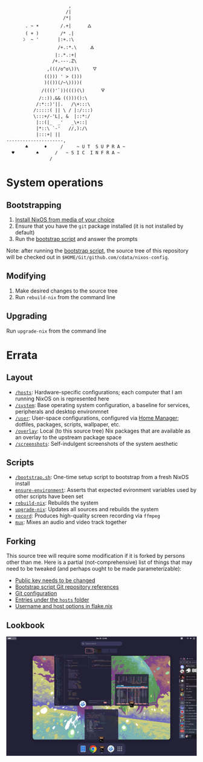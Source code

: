 ```


                       ,
                      /|
                     /*|         
       . ~ ☀        /.+|      🜂
       ( + )        /* .|
      ☽  ~ '       |:+.:\         
                   /+.:*.\     🜁
                  |:.*.:+|      
                 /+.---.Z\      
               ,(((/o^o\))\     🜄
              (())) ' > ()))       
              )(())(/~\))))(
             /((()'`))((()(\)      🜃
            /::)).&& (()))():\
           /:*::)'||.   /\+:::\
          /:::::( || \ / |:/:::)
          \:::+/-'L|, &  |::*:/
           |::(|_  _'   _\+::|
           |*::\ `-'   //,):/\
           |:::+| ||   
---------------------,
       ♣      ♦     /     ~ U T  S U P R A ~
  ♥        ♠      /   ~ S I C  I N F R A ~
                / 
```

# System operations

## Bootstrapping

1. [Install NixOS from media of your choice][NixOS Download]
2. Ensure that you have the `git` package installed (it is not installed by default)
3. Run the [bootstrap script] and answer the prompts

Note: after running the [bootstrap script], the source tree of this repository will be checked out in `$HOME/Git/github.com/cdata/nixos-config`.

## Modifying

1. Make desired changes to the source tree
2. Run `rebuild-nix` from the command line

## Upgrading

Run `upgrade-nix` from the command line

# Errata

## Layout

- [`/hosts`]: Hardware-specific configurations; each computer that I am running NixOS on is represented here
- [`/system`]: Base operating system configuration, a baseline for services, peripherals and desktop environmnet
- [`/user`]: User-space configurations, configured via [Home Manager]; dotfiles, packages, scripts, wallpaper, etc.
- [`/overlay`]: Local (to this source tree) Nix packages that are available as an overlay to the upstream package space
- [`/screenshots`]: Self-indulgent screenshots of the system aesthetic

## Scripts

- [`/bootstrap.sh`][bootstrap script]: One-time setup script to bootstrap from a fresh NixOS install
- [`ensure-environment`]: Asserts that expected evironment variables used by other scripts have been set
- [`rebuild-nix`]: Rebuilds the system
- [`upgrade-nix`]: Updates all sources and rebuilds the system
- [`record`]: Produces high-quality screen recording via `ffmpeg`
- [`mux`]: Mixes an audio and video track together

## Forking

This source tree will require some modification if it is forked by persons other
than me. Here is a partial (not-comprehensive) list of things that may need to
be tweaked (and perhaps ought to be made parameterizable):

- [Public key needs to be changed](./public_key.txt)
- [Bootstrap script Git repository references][bootstrap script]
- [Git configuration](./modules/user/packages/git.nix)
- [Entries under the `hosts` folder](./hosts)
- [Username and host options in flake.nix](./flake.nix)

## Lookbook

![System as of December 20th, 2024](./screenshots/12-20-2024.png)

[NixOS Download]: https://nixos.org/download/
[bootstrap script]: ./bootstrap.sh
[`ensure-environment`]: ./user/scripts/ensure-environment.sh
[`upgrade-nix`]: ./user/scripts/upgrade-nix.sh
[`rebuild-nix`]: ./user/scripts/rebuild-nix.sh
[`record`]: ./user/scripts/rebuild-nix.sh
[`mux`]: ./user/scripts/mux.sh
[`/hosts`]: ./hosts
[`/system`]: ./system
[`/user`]: ./user
[`/overlay`]: ./overlay
[`/screenshots`]: ./screenshots
[Home Manager]: https://nix-community.github.io/home-manager/ 
